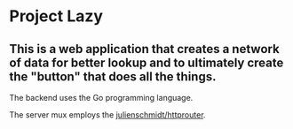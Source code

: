 # Project Lazy

## This is a web application that creates a network of data for better lookup and to ultimately create the "button" that does all the things.

The backend uses the Go programming language.

The server mux employs the [julienschmidt/httprouter](https://godoc.org/github.com/julienschmidt/httprouter).